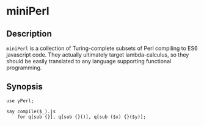 miniPerl
========

## Description

`miniPerl` is a collection of Turing-complete subsets of Perl compiling to ES6
javascript code.  They actually ultimately target lambda-calculus, so they
should be easily translated to any language supporting functional programming.

## Synopsis

    use yPerl;

    say compile($_).js
        for q[sub {}], q[sub {}()], q[sub ($x) {}($y)];
    

    
